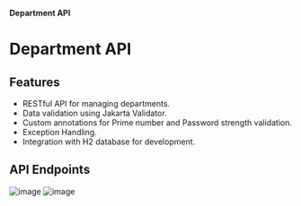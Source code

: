 **Department API**
# Department API
## Features

* RESTful API for managing departments.
* Data validation using Jakarta Validator.
* Custom annotations for Prime number and Password strength validation.
* Exception Handling.
* Integration with H2 database for development.

## API Endpoints

![image](https://github.com/user-attachments/assets/fe780888-b2d5-48a1-b331-411499955d93)
![image](https://github.com/user-attachments/assets/5dc439ce-3eb5-47a2-b8e9-4f53e5823c9d)

